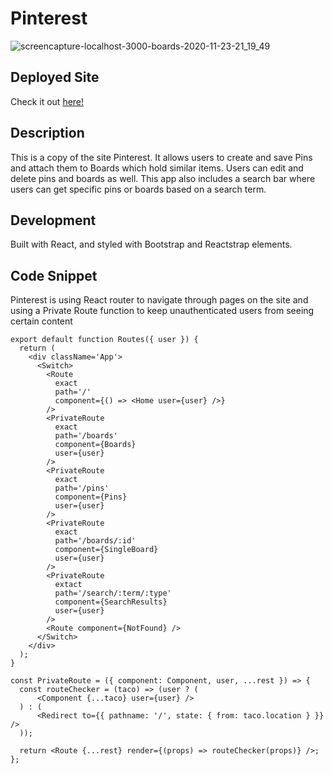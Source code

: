 # Pinterest

![screencapture-localhost-3000-boards-2020-11-23-21_19_49](https://user-images.githubusercontent.com/65687019/100043962-198e3980-2dd4-11eb-88a0-14c2ef080434.png)

## Deployed Site

Check it out <a href="https://sm-react-pinterest.netlify.app/">here!</a>

## Description

This is a copy of the site Pinterest. It allows users to create and save Pins and attach them to Boards which hold similar items. Users can edit and delete pins and boards as well. This app also includes a search bar where users can get specific pins or boards based on a search term. 

## Development

Built with React, and styled with Bootstrap and Reactstrap elements. 

## Code Snippet

Pinterest is using React router to navigate through pages on the site and using a Private Route function to keep unauthenticated users from seeing certain content
```
export default function Routes({ user }) {
  return (
    <div className='App'>
      <Switch>
        <Route
          exact
          path='/'
          component={() => <Home user={user} />}
        />
        <PrivateRoute
          exact
          path='/boards'
          component={Boards}
          user={user}
        />
        <PrivateRoute
          exact
          path='/pins'
          component={Pins}
          user={user}
        />
        <PrivateRoute
          exact
          path='/boards/:id'
          component={SingleBoard}
          user={user}
        />
        <PrivateRoute
          extact
          path='/search/:term/:type'
          component={SearchResults}
          user={user}
        />
        <Route component={NotFound} />
      </Switch>
    </div>
  );
}

const PrivateRoute = ({ component: Component, user, ...rest }) => {
  const routeChecker = (taco) => (user ? (
      <Component {...taco} user={user} />
  ) : (
      <Redirect to={{ pathname: '/', state: { from: taco.location } }} />
  ));

  return <Route {...rest} render={(props) => routeChecker(props)} />;
};
```

